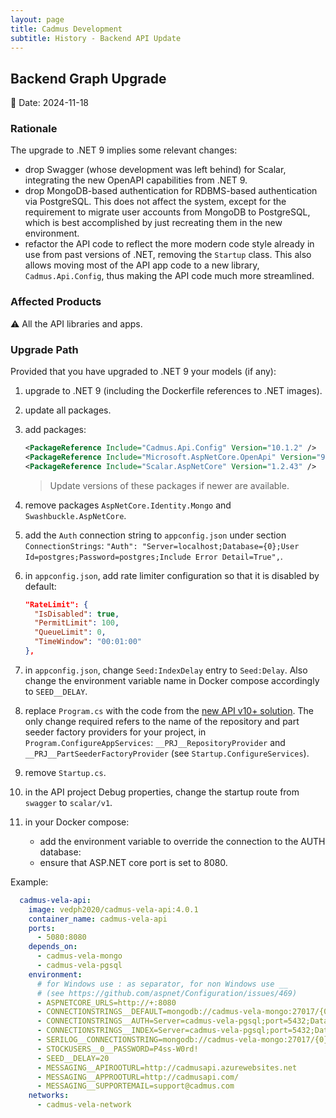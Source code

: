 ```yaml
---
layout: page
title: Cadmus Development
subtitle: History - Backend API Update
---
```


## Backend Graph Upgrade

📆 Date: 2024-11-18

### Rationale

The upgrade to .NET 9 implies some relevant changes:

- drop Swagger (whose development was left behind) for Scalar, integrating the new OpenAPI capabilities from .NET 9.
- drop MongoDB-based authentication for RDBMS-based authentication via PostgreSQL. This does not affect the system, except for the requirement to migrate user accounts from MongoDB to PostgreSQL, which is best accomplished by just recreating them in the new environment.
- refactor the API code to reflect the more modern code style already in use from past versions of .NET, removing the `Startup` class. This also allows moving most of the API app code to a new library, `Cadmus.Api.Config`, thus making the API code much more streamlined.

### Affected Products

⚠️ All the API libraries and apps.

### Upgrade Path

Provided that you have upgraded to .NET 9 your models (if any):

1. upgrade to .NET 9 (including the Dockerfile references to .NET images).
2. update all packages.
3. add packages:

    ```xml
    <PackageReference Include="Cadmus.Api.Config" Version="10.1.2" />
    <PackageReference Include="Microsoft.AspNetCore.OpenApi" Version="9.0.0" />
    <PackageReference Include="Scalar.AspNetCore" Version="1.2.43" />
    ```

    >Update versions of these packages if newer are available.

4. remove packages `AspNetCore.Identity.Mongo` and `Swashbuckle.AspNetCore`.
5. add the `Auth` connection string to `appconfig.json` under section `ConnectionStrings`: `"Auth": "Server=localhost;Database={0};User Id=postgres;Password=postgres;Include Error Detail=True",`.
6. in `appconfig.json`, add rate limiter configuration so that it is disabled by default:

    ```json
    "RateLimit": {
      "IsDisabled": true,
      "PermitLimit": 100,
      "QueueLimit": 0,
      "TimeWindow": "00:01:00"
    },
    ```

7. in `appconfig.json`, change `Seed:IndexDelay` entry to `Seed:Delay`. Also change the environment variable name in Docker compose accordingly to `SEED__DELAY`.
8. replace `Program.cs` with the code from the [new API v10+ solution](https://github.com/vedph/cadmus-api/blob/master/CadmusApi/Program.cs). The only change required refers to the name of the repository and part seeder factory providers for your project, in `Program.ConfigureAppServices`: `__PRJ__RepositoryProvider` and `__PRJ__PartSeederFactoryProvider` (see `Startup.ConfigureServices`).
9. remove `Startup.cs`.
10. in the API project Debug properties, change the startup route from `swagger` to `scalar/v1`.
11. in your Docker compose:
    - add the environment variable to override the connection to the AUTH database:
    - ensure that ASP.NET core port is set to 8080.

Example:

```yml
  cadmus-vela-api:
    image: vedph2020/cadmus-vela-api:4.0.1
    container_name: cadmus-vela-api
    ports:
      - 5080:8080
    depends_on:
      - cadmus-vela-mongo
      - cadmus-vela-pgsql
    environment:
      # for Windows use : as separator, for non Windows use __
      # (see https://github.com/aspnet/Configuration/issues/469)
      - ASPNETCORE_URLS=http://+:8080
      - CONNECTIONSTRINGS__DEFAULT=mongodb://cadmus-vela-mongo:27017/{0}
      - CONNECTIONSTRINGS__AUTH=Server=cadmus-vela-pgsql;port=5432;Database={0};User Id=postgres;Password=postgres;Include Error Detail=True
      - CONNECTIONSTRINGS__INDEX=Server=cadmus-vela-pgsql;port=5432;Database={0};User Id=postgres;Password=postgres;Include Error Detail=True
      - SERILOG__CONNECTIONSTRING=mongodb://cadmus-vela-mongo:27017/{0}-log
      - STOCKUSERS__0__PASSWORD=P4ss-W0rd!
      - SEED__DELAY=20
      - MESSAGING__APIROOTURL=http://cadmusapi.azurewebsites.net
      - MESSAGING__APPROOTURL=http://cadmusapi.com/
      - MESSAGING__SUPPORTEMAIL=support@cadmus.com
    networks:
      - cadmus-vela-network
```
